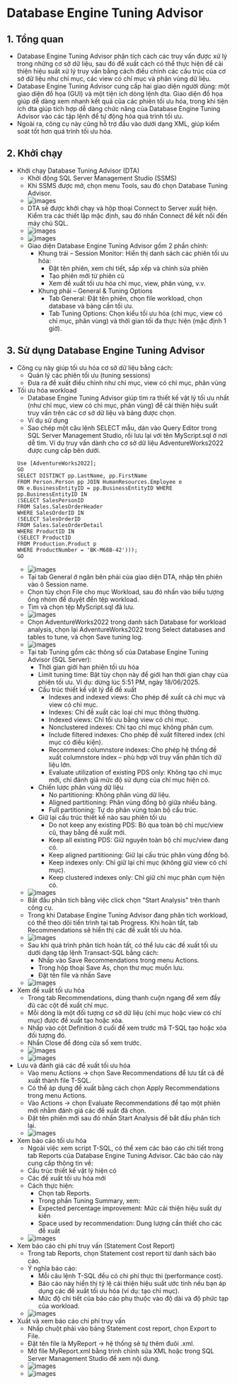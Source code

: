 # Database Engine Tuning Advisor
## 1. Tổng quan 
- Database Engine Tuning Advisor phân tích cách các truy vấn được xử lý trong những cơ sở dữ liệu, sau đó đề xuất cách có thể thực hiện để cải thiện hiệu suất xử lý truy vấn bằng cách điều chỉnh các cấu trúc của cơ sở dữ liệu như chỉ mục, các view có chỉ mục và phân vùng dữ liệu.
- Database Engine Tuning Advisor cung cấp hai giao diện người dùng: một giao diện đồ họa (GUI) và một tiện ích dòng lệnh dta. Giao diện đồ họa giúp dễ dàng xem nhanh kết quả của các phiên tối ưu hóa, trong khi tiện ích dta giúp tích hợp dễ dàng chức năng của Database Engine Tuning Advisor vào các tập lệnh để tự động hóa quá trình tối ưu. 
- Ngoài ra, công cụ này cũng hỗ trợ đầu vào dưới dạng XML, giúp kiểm soát tốt hơn quá trình tối ưu hóa.

## 2. Khởi chạy 
- Khởi chạy Database Tuning Advisor (DTA)
	- Khởi động SQL Server Management Studio (SSMS)
	- Khi SSMS được mở, chọn menu Tools, sau đó chọn Database Tuning Advisor.
	- ![images](./images/d-804.png)
	- DTA sẽ được khởi chạy và hộp thoại Connect to Server xuất hiện. Kiểm tra các thiết lập mặc định, sau đó nhấn Connect để kết nối đến máy chủ SQL.
	- ![images](./images/d-805.png)
	- ![images](./images/d-806.png)
	- Giao diện Database Engine Tuning Advisor gồm 2 phần chính:
		- Khung trái – Session Monitor: Hiển thị danh sách các phiên tối ưu hóa:
			- Đặt tên phiên, xem chi tiết, sắp xếp và chỉnh sửa phiên
			- Tạo phiên mới từ phiên cũ
			- Xem đề xuất tối ưu hóa chỉ mục, view, phân vùng, v.v.
		- Khung phải – General & Tuning Options
			- Tab General: Đặt tên phiên, chọn file workload, chọn database và bảng cần tối ưu.
			- Tab Tuning Options: Chọn kiểu tối ưu hóa (chỉ mục, view có chỉ mục, phân vùng) và thời gian tối đa thực hiện (mặc định 1 giờ).

## 3. Sử dụng Database Engine Tuning Advisor
- Công cụ này giúp tối ưu hóa cơ sở dữ liệu bằng cách:
	- Quản lý các phiên tối ưu (tuning sessions)
	- Đưa ra đề xuất điều chỉnh như chỉ mục, view có chỉ mục, phân vùng 
- Tối ưu hóa workload
	- Database Engine Tuning Advisor giúp tìm ra thiết kế vật lý tối ưu nhất (như chỉ mục, view có chỉ mục, phân vùng) để cải thiện hiệu suất truy vấn trên các cơ sở dữ liệu và bảng được chọn.
	- Ví dụ sử dụng 
	- Sao chép một câu lệnh SELECT mẫu, dán vào Query Editor trong SQL Server Management Studio, rồi lưu lại với tên MyScript.sql ở nơi dễ tìm. Ví dụ truy vấn dành cho cơ sở dữ liệu AdventureWorks2022 được cung cấp bên dưới.
	```
	Use [AdventureWorks2022];
	GO
	SELECT DISTINCT pp.LastName, pp.FirstName 
	FROM Person.Person pp JOIN HumanResources.Employee e
	ON e.BusinessEntityID = pp.BusinessEntityID WHERE pp.BusinessEntityID IN 
	(SELECT SalesPersonID 
	FROM Sales.SalesOrderHeader
	WHERE SalesOrderID IN 
	(SELECT SalesOrderID 
	FROM Sales.SalesOrderDetail
	WHERE ProductID IN 
	(SELECT ProductID 
	FROM Production.Product p 
	WHERE ProductNumber = 'BK-M68B-42')));
	GO
	```
	- ![images](./images/d-807.png)
	- Tại tab General ở ngăn bên phải của giao diện DTA, nhập tên phiên vào ô Session name.
	- Chọn tùy chọn File cho mục Workload, sau đó nhấn vào biểu tượng ống nhòm để duyệt đến tệp workload.
	- Tìm và chọn tệp MyScript.sql đã lưu.
	- ![images](./images/d-808.png)
	- Chọn AdventureWorks2022 trong danh sách Database for workload analysis, chọn lại AdventureWorks2022 trong Select databases and tables to tune, và chọn Save tuning log.
	- ![images](./images/d-809.png)
	- Tại tab Tuning gồm các thông số của Database Engine Tuning Advisor (SQL Server):
		- Thời gian giới hạn phiên tối ưu hóa
		- Limit tuning time: Bật tùy chọn này để giới hạn thời gian chạy của phiên tối ưu. Ví dụ: dừng lúc 5:51 PM, ngày 18/06/2025.
		- Cấu trúc thiết kế vật lý để đề xuất
			- Indexes and indexed views: Cho phép đề xuất cả chỉ mục và view có chỉ mục.
			- Indexes: Chỉ đề xuất các loại chỉ mục thông thường.
			- Indexed views: Chỉ tối ưu bằng view có chỉ mục.
			- Nonclustered indexes: Chỉ tạo chỉ mục không phân cụm.
			- Include filtered indexes: Cho phép đề xuất filtered index (chỉ mục có điều kiện).
			- Recommend columnstore indexes: Cho phép hệ thống đề xuất columnstore index – phù hợp với truy vấn phân tích dữ liệu lớn.
			- Evaluate utilization of existing PDS only: Không tạo chỉ mục mới, chỉ đánh giá mức độ sử dụng của chỉ mục hiện có.
		- Chiến lược phân vùng dữ liệu
			- No partitioning: Không phân vùng dữ liệu.
			- Aligned partitioning: Phân vùng đồng bộ giữa nhiều bảng.
			- Full partitioning: Tự do phân vùng toàn bộ cấu trúc.
		- Giữ lại cấu trúc thiết kế nào sau phiên tối ưu
			- Do not keep any existing PDS: Bỏ qua toàn bộ chỉ mục/view cũ, thay bằng đề xuất mới.
			- Keep all existing PDS: Giữ nguyên toàn bộ chỉ mục/view đang có.
			- Keep aligned partitioning: Giữ lại cấu trúc phân vùng đồng bộ.
			- Keep indexes only: Chỉ giữ lại chỉ mục (không giữ view có chỉ mục).
			- Keep clustered indexes only: Chỉ giữ chỉ mục phân cụm hiện có.
	- ![images](./images/d-810.png)
	- Bắt đầu phân tích bằng việc click chọn "Start Analysis" trên thanh công cụ.
	- Trong khi Database Engine Tuning Advisor đang phân tích workload, có thể theo dõi tiến trình tại tab Progress. Khi hoàn tất, tab Recommendations sẽ hiển thị các đề xuất tối ưu hóa.
	- ![images](./images/d-811.png)
	- Sau khi quá trình phân tích hoàn tất, có thể lưu các đề xuất tối ưu dưới dạng tập lệnh Transact-SQL bằng cách:
		- Nhấp vào Save Recommendations trong menu Actions.
		- Trong hộp thoại Save As, chọn thư mục muốn lưu.
		- Đặt tên file và nhấn Save
	- ![images](./images/d-812.png)
- Xem đề xuất tối ưu hóa
	- Trong tab Recommendations, dùng thanh cuộn ngang để xem đầy đủ các cột đề xuất chỉ mục.
	- Mỗi dòng là một đối tượng cơ sở dữ liệu (chỉ mục hoặc view có chỉ mục) được đề xuất tạo hoặc xóa.
	- Nhấp vào cột Definition ở cuối để xem trước mã T-SQL tạo hoặc xóa đối tượng đó.
	- Nhấn Close để đóng cửa sổ xem trước.
	- ![images](./images/d-813.png)
	- ![images](./images/d-814.png)
- Lưu và đánh giá các đề xuất tối ưu hóa
	- Vào menu Actions → chọn Save Recommendations để lưu tất cả đề xuất thành file T-SQL.
	- Có thể áp dụng đề xuất bằng cách chọn Apply Recommendations trong menu Actions.
	- Vào Actions → chọn Evaluate Recommendations để tạo một phiên mới nhằm đánh giá các đề xuất đã chọn.
	- Đặt tên phiên mới sau đó nhấn Start Analysis để bắt đầu phân tích lại.
	- ![images](./images/d-819.png) 
- Xem báo cáo tối ưu hóa
	- Ngoài việc xem script T-SQL, có thể xem các báo cáo chi tiết trong tab Reports của Database Engine Tuning Advisor. Các báo cáo này cung cấp thông tin về:
	- Cấu trúc thiết kế vật lý hiện có
	- Các đề xuất tối ưu hóa mới
	- Cách thực hiện:
		- Chọn tab Reports.
		- Trong phần Tuning Summary, xem:
		- Expected percentage improvement: Mức cải thiện hiệu suất dự kiến
		- Space used by recommendation: Dung lượng cần thiết cho các đề xuất
	- ![images](./images/d-815.png)
- Xem báo cáo chi phí truy vấn (Statement Cost Report)
	- Trong tab Reports, chọn Statement cost report từ danh sách báo cáo.
	- Ý nghĩa báo cáo:
		- Mỗi câu lệnh T-SQL đều có chi phí thực thi (performance cost).
		- Báo cáo này hiển thị tỷ lệ cải thiện hiệu suất ước tính nếu bạn áp dụng các đề xuất tối ưu hóa (ví dụ: tạo chỉ mục).
		- Mức độ chi tiết của báo cáo phụ thuộc vào độ dài và độ phức tạp của workload.
	- ![images](./images/d-816.png)
- Xuất và xem báo cáo chi phí truy vấn
	- Nhấp chuột phải vào bảng Statement cost report, chọn Export to File.
	- Đặt tên file là MyReport → hệ thống sẽ tự thêm đuôi .xml.
	- Mở file MyReport.xml bằng trình chỉnh sửa XML hoặc trong SQL Server Management Studio để xem nội dung.
	- ![images](./images/d-817.png)
	- ![images](./images/d-818.png)


